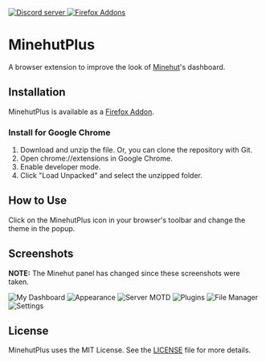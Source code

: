 <p>
    <a href="https://discord.gg/zx6n4xUUHB">
        <img src="https://img.shields.io/discord/872306760394891315?color=5865F2&logo=discord&logoColor=white" alt="Discord server" />
    </a>
    <a href="https://addons.mozilla.org/en-US/firefox/addon/minehut/">
        <img src="https://img.shields.io/badge/Firefox-purple.svg?&style=flat&logo=firefox-browser&logoColor=white" alt="Firefox Addons">
    </a>
</p>

# MinehutPlus
A browser extension to improve the look of [Minehut](https://www.minehut.com)'s dashboard.

## Installation
MinehutPlus is available as a [Firefox Addon](https://addons.mozilla.org/en-US/firefox/addon/minehut/).

### Install for Google Chrome
1. Download and unzip the file. Or, you can clone the repository with Git.
2. Open chrome://extensions in Google Chrome.
3. Enable developer mode.
4. Click "Load Unpacked" and select the unzipped folder.

## How to Use
Click on the MinehutPlus icon in your browser's toolbar and change the theme in the popup.

## Screenshots
**NOTE:** The Minehut panel has changed since these screenshots were taken.

![My Dashboard](https://i.imgur.com/TcnDNjY.png)
![Appearance](https://i.imgur.com/0T7P1Xv.png)
![Server MOTD](https://i.imgur.com/ydaT6N1.png)
![Plugins](https://i.imgur.com/klzhv2D.png)
![File Manager](https://i.imgur.com/RpeWKyx.png)
![Settings](https://i.imgur.com/K2vIqdl.png)

## License
MinehutPlus uses the MIT License.
See the [LICENSE](./LICENSE) file for more details.
